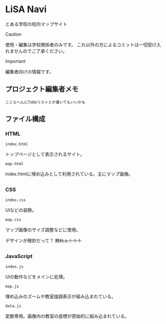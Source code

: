 # LiSA Navi
とある学校の校内マップサイト

> [!Caution]
> 使用・編集は学校関係者のみです。
> これ以外の方によるコミットは一切受け入れませんのでご了承ください。

> [!Important]
> 編集者向けの情報です。

## プロジェクト編集者メモ
```
ここらへんにToDoリストとか書いてもいいかも
```


## ファイル構成

### HTML

`index.html`

トップページとして表示されるサイト。

`map.html`

index.htmlに埋め込みとして利用されている。主にマップ画像。

##

### CSS 

`index.css`

UIなどの装飾。

`map.css`

マップ画像のサイズ調整などに使用。

デザインが微妙だって？ ~~黙れぇ！！！~~

##


### JavaScript

`index.js`

UIの動作などをメインに処理。

`map.js`

埋め込みのズームや教室強調表示が組み込まれている。

`data.js`

変数専用。画像内の教室の座標が原始的に組み込まれている。
